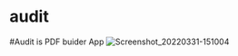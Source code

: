 # audit
#Audit is PDF buider App
![Screenshot_20220331-151004](https://user-images.githubusercontent.com/66253211/161086168-41b8c814-c6fd-447a-b4f5-ae66bd06e838.png)
